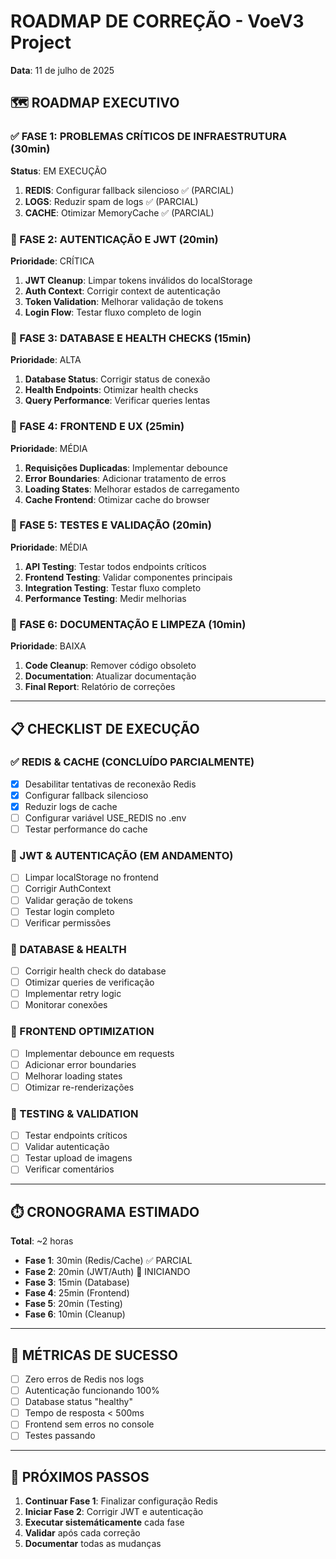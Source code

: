 # ROADMAP DE CORREÇÃO - VoeV3 Project
**Data**: 11 de julho de 2025

## 🗺️ ROADMAP EXECUTIVO

### ✅ FASE 1: PROBLEMAS CRÍTICOS DE INFRAESTRUTURA (30min)
**Status**: EM EXECUÇÃO
1. **REDIS**: Configurar fallback silencioso ✅ (PARCIAL)
2. **LOGS**: Reduzir spam de logs ✅ (PARCIAL) 
3. **CACHE**: Otimizar MemoryCache ✅ (PARCIAL)

### 🔄 FASE 2: AUTENTICAÇÃO E JWT (20min)
**Prioridade**: CRÍTICA
1. **JWT Cleanup**: Limpar tokens inválidos do localStorage
2. **Auth Context**: Corrigir context de autenticação
3. **Token Validation**: Melhorar validação de tokens
4. **Login Flow**: Testar fluxo completo de login

### 🔄 FASE 3: DATABASE E HEALTH CHECKS (15min)
**Prioridade**: ALTA
1. **Database Status**: Corrigir status de conexão
2. **Health Endpoints**: Otimizar health checks
3. **Query Performance**: Verificar queries lentas

### 🔄 FASE 4: FRONTEND E UX (25min)
**Prioridade**: MÉDIA
1. **Requisições Duplicadas**: Implementar debounce
2. **Error Boundaries**: Adicionar tratamento de erros
3. **Loading States**: Melhorar estados de carregamento
4. **Cache Frontend**: Otimizar cache do browser

### 🔄 FASE 5: TESTES E VALIDAÇÃO (20min)
**Prioridade**: MÉDIA
1. **API Testing**: Testar todos endpoints críticos
2. **Frontend Testing**: Validar componentes principais
3. **Integration Testing**: Testar fluxo completo
4. **Performance Testing**: Medir melhorias

### 🔄 FASE 6: DOCUMENTAÇÃO E LIMPEZA (10min)
**Prioridade**: BAIXA
1. **Code Cleanup**: Remover código obsoleto
2. **Documentation**: Atualizar documentação
3. **Final Report**: Relatório de correções

---

## 📋 CHECKLIST DE EXECUÇÃO

### ✅ REDIS & CACHE (CONCLUÍDO PARCIALMENTE)
- [x] Desabilitar tentativas de reconexão Redis
- [x] Configurar fallback silencioso
- [x] Reduzir logs de cache
- [ ] Configurar variável USE_REDIS no .env
- [ ] Testar performance do cache

### 🔄 JWT & AUTENTICAÇÃO (EM ANDAMENTO)
- [ ] Limpar localStorage no frontend
- [ ] Corrigir AuthContext
- [ ] Validar geração de tokens
- [ ] Testar login completo
- [ ] Verificar permissões

### 🔄 DATABASE & HEALTH
- [ ] Corrigir health check do database
- [ ] Otimizar queries de verificação
- [ ] Implementar retry logic
- [ ] Monitorar conexões

### 🔄 FRONTEND OPTIMIZATION
- [ ] Implementar debounce em requests
- [ ] Adicionar error boundaries
- [ ] Melhorar loading states
- [ ] Otimizar re-renderizações

### 🔄 TESTING & VALIDATION
- [ ] Testar endpoints críticos
- [ ] Validar autenticação
- [ ] Testar upload de imagens
- [ ] Verificar comentários

---

## ⏱️ CRONOGRAMA ESTIMADO
**Total**: ~2 horas
- **Fase 1**: 30min (Redis/Cache) ✅ PARCIAL
- **Fase 2**: 20min (JWT/Auth) 🔄 INICIANDO
- **Fase 3**: 15min (Database)
- **Fase 4**: 25min (Frontend)
- **Fase 5**: 20min (Testing)
- **Fase 6**: 10min (Cleanup)

---

## 🎯 MÉTRICAS DE SUCESSO
- [ ] Zero erros de Redis nos logs
- [ ] Autenticação funcionando 100%
- [ ] Database status "healthy"
- [ ] Tempo de resposta < 500ms
- [ ] Frontend sem erros no console
- [ ] Testes passando

---

## 🚀 PRÓXIMOS PASSOS
1. **Continuar Fase 1**: Finalizar configuração Redis
2. **Iniciar Fase 2**: Corrigir JWT e autenticação
3. **Executar sistemáticamente** cada fase
4. **Validar** após cada correção
5. **Documentar** todas as mudanças
